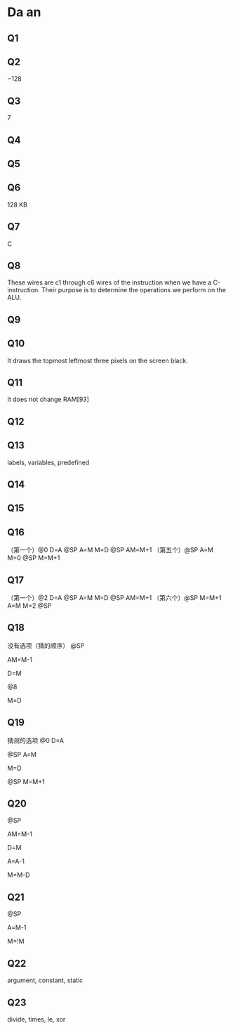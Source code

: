 # Da an

## Q1


## Q2
−128

## Q3
7

## Q4


## Q5


## Q6
128 KB

## Q7
C

## Q8
These wires are c1 through c6 wires of the instruction when we have a C-instruction. Their purpose is to determine the operations we perform on the ALU.

## Q9


## Q10
It draws the topmost leftmost three pixels on the screen black.

## Q11
 It does not change RAM[93]

## Q12


## Q13
labels, variables, predefined

## Q14

## Q15

## Q16
（第一个）@0 D=A @SP A=M M=D @SP AM=M+1
（第五个）@SP A=M M=0 @SP M=M+1

## Q17
（第一个）@2 D=A @SP A=M M=D @SP AM=M+1
（第六个）@SP M=M+1 A=M M=2 @SP

## Q18
没有选项（猜的顺序）
@SP

AM=M-1

D=M

@8

M=D

## Q19
猜测的选项
@0
D=A

@SP
A=M

M=D

@SP
M=M+1

## Q20
@SP

AM=M-1

D=M

A=A-1

M=M-D

## Q21
@SP

A=M-1

M=!M

## Q22
argument, constant, static

## Q23
 divide, times, le, xor
